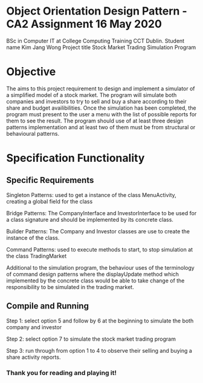 # Object Orientation Design Pattern - CA2 Assignment 16 May 2020

BSc in Computer IT at College Computing Training CCT Dublin.
Student name Kim Jang Wong
Project title Stock Market Trading Simulation Program

# Objective

The aims to this project requirement to design and implement a simulator of a simplified model of a stock market.
The program will simulate both companies and investors to try to sell and buy a share according to their share and budget availibilities.
Once the simulation has been completed, the program  must present to the user a menu with the list of possible reports for them to see the result.
The program  should use of  at least three design patterns implementation and at least two of them must be from structural or behavioural patterns.

 # Specification Functionality

## Specific Requirements 

Singleton Patterns: used to get a instance of the class MenuActivity, creating a global field for the class

Bridge Patterns: The CompanyInterface and InvestorInterface to be used for a class signature and should be implemented by its concrete class.

Builder Patterns: The Company and Investor classes are use to create the instance of the class.

Command Patterns: used to execute methods to start, to stop simulation  at  the class TradingMarket

Additional to the simulation program, the behaviour uses of the 
terminology of command design patterns where
the displayUpdate method which implemented by the concrete class would be able to take change of the responsibility to be simulated in the trading market. 

## Compile and Running
Step 1: select option 5 and follow by 6 at the beginning to simulate the both company and investor

Step 2: select option 7 to simulate the stock market trading program

Step 3: run through from option 1 to 4 to observe their selling and buying a share activity reports.

### Thank you for reading and playing it!
